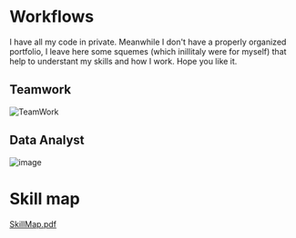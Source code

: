 # Workflows

I have all my code in private. Meanwhile I don't have a properly organized portfolio, I leave here some squemes (which inillitaly were for myself) that help to understant my skills and how I work. Hope you like it.


## Teamwork

![TeamWork](https://user-images.githubusercontent.com/28867326/182052273-f49e0696-9581-4640-99b1-64405058764a.png)


## Data Analyst

![image](https://user-images.githubusercontent.com/28867326/182052305-bbfad1df-a4f7-48ba-bbf1-4be40236b419.png)

# Skill map

[SkillMap.pdf](https://github.com/Ferran-pv/Workflows/files/9230073/SkillMap.pdf)
